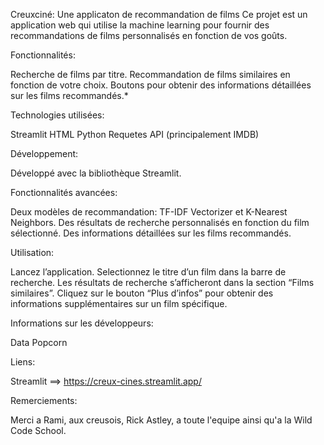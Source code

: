 Creuxciné: Une applicaton de recommandation de films
Ce projet est un application web qui utilise la machine learning pour fournir des recommandations de films personnalisés en fonction de vos goûts.

Fonctionnalités:

Recherche de films par titre.
Recommandation de films similaires en fonction de votre choix.
Boutons pour obtenir des informations détaillées sur les films recommandés.*

Technologies utilisées:

Streamlit
HTML
Python
Requetes API (principalement IMDB)

Développement:

Développé avec la bibliothèque Streamlit.

Fonctionnalités avancées:

Deux modèles de recommandation: TF-IDF Vectorizer et K-Nearest Neighbors.
Des résultats de recherche personnalisés en fonction du film sélectionné.
Des informations détaillées sur les films recommandés.

Utilisation:

Lancez l’application.
Selectionnez le titre d’un film dans la barre de recherche.
Les résultats de recherche s’afficheront dans la section “Films similaires”.
Cliquez sur le bouton “Plus d’infos” pour obtenir des informations supplémentaires sur un film spécifique.

Informations sur les développeurs:

Data Popcorn 

Liens:

Streamlit ==> https://creux-cines.streamlit.app/


Remerciements:

Merci a Rami, aux creusois, Rick Astley, a toute l'equipe ainsi qu'a la Wild Code School.
